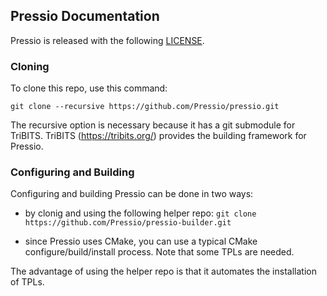 
## Pressio Documentation

Pressio is released with the following [LICENSE](./LICENSE).

### Cloning
To clone this repo, use this command:
```
git clone --recursive https://github.com/Pressio/pressio.git
```
The recursive option is necessary because it has a git submodule for TriBITS.
TriBITS (https://tribits.org/) provides the building framework for Pressio.

### Configuring and Building
Configuring and building Pressio can be done in two ways: 

* by clonig and using the following helper repo: `git clone https://github.com/Pressio/pressio-builder.git`

* since Pressio uses CMake, you can use a typical CMake configure/build/install process. Note that some TPLs are needed. 

The advantage of using the helper repo is that it automates the installation of TPLs. 


